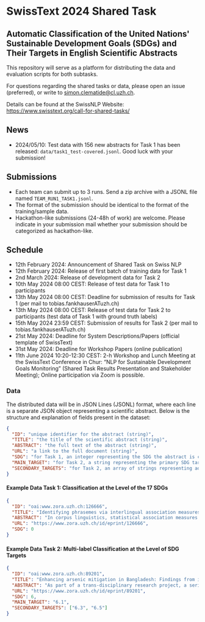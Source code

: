 # SwissText 2024 Shared Task

## Automatic Classification of the United Nations' Sustainable Development Goals (SDGs) and Their Targets in English Scientific Abstracts

This repository will serve as a platform for distributing the data and evaluation scripts for both subtasks.

For questions regarding the shared tasks or data, please open an issue (preferred), or write to simon.clematide@cl.uzh.ch.

Details can be found at the SwissNLP Website: https://www.swisstext.org/call-for-shared-tasks/

## News

- 2024/05/10: Test data with 156 new abstracts for Task 1 has been released:
  `data/task1_test-covered.jsonl`. Good luck with your submission!

## Submissions

- Each team can submit up to 3 runs. Send a zip archive with a JSONL file named `TEAM_RUN1_TASK1.jsonl`.
- The format of the submission should be identical to the format of the training/sample data.
- Hackathon-like submissions (24-48h of work) are welcome. Please indicate in your submission mail whether your submission should be categorized as hackathon-like.

## Schedule

- 12th February 2024: Announcement of Shared Task on Swiss NLP
- 12th February 2024: Release of first batch of training data for Task 1
- 2nd March 2024: Release of development data for Task 2
- 10th May 2024 08:00 CEST: Release of test data for Task 1 to participants
- 13th May 2024 08:00 CEST: Deadline for submission of results for Task 1 (per mail to tobias.fankhauserATuzh.ch)
- 13th May 2024 08:00 CEST: Release of test data for Task 2 to participants (test data of Task 1 with ground truth labels)
- 15th May 2024 23:59 CEST: Submission of results for Task 2 (per mail to tobias.fankhauserATuzh.ch)
- 21st May 2024: Deadline for System Descriptions/Papers (official template of SwissText)
- 31st May 2024: Deadline for Workshop Papers (online publication)
- 11th June 2024 10:20-12:30 CEST: 2-h Workshop and Lunch Meeting at the SwissText Conference in Chur: “NLP for Sustainable Development Goals Monitoring” (Shared Task Results Presentation and Stakeholder Meeting); Online participation via Zoom is possible.

### Data

The distributed data will be in JSON Lines (JSONL) format, where each line is a separate JSON object representing a scientific abstract. Below is the structure and explanation of fields present in the dataset:

```json
{
  "ID": "unique identifier for the abstract (string)",
  "TITLE": "the title of the scientific abstract (string)",
  "ABSTRACT": "the full text of the abstract (string)",
  "URL": "a link to the full document (string)",
  "SDG": "for Task 1, an integer representing the SDG the abstract is classified under. SDGs are numbered from 0 to 17, where 0 represents the ‘non-relevant’ category.",
  "MAIN_TARGET": "for Task 2, a string representing the primary SDG target the abstract addresses",
  "SECONDARY_TARGETS": "for Task 2, an array of strings representing additional SDG targets the abstract addresses"
}
```

#### Example Data Task 1: Classification at the Level of the 17 SDGs

```json
{
  "ID": "oai:www.zora.uzh.ch:126666",
  "TITLE": "Identifying phrasemes via interlingual association measures - A data-driven approach on dependency-parsed and word-aligned parallel corpora",
  "ABSTRACT": "In corpus linguistics, statistical association measures play a major role in identifying collocations such as ‘play’ and ‘role’ in ‘play a role’.  Those two words that appear considerably more often in the same context than one would expect from a random distribution are collocates.  They typically constitute meaning beyond the bare combination of both words’ semantics.\r\nWe employ the same association measures on interlingual word co-occurrences based on statistical word alignment and combine them with intralingual association measures on syntactical dependency relations in order to identify phrasemes.  Support verb constructions exemplify our approach.  They are characterized by the respective verb contributing little to the semantics of the whole construction, which we can determine with the aid of our intralingual association measures.",
  "URL": "https://www.zora.uzh.ch/id/eprint/126666",
  "SDG": 0
}
```

#### Example Data Task 2: Multi-label Classification at the Level of SDG Targets

```json
{
  "ID": "oai:www.zora.uzh.ch:89201",
  "TITLE": "Enhancing arsenic mitigation in Bangladesh: Findings from institutional, psychological, and technical investigations",
  "ABSTRACT": "As part of a trans-disciplinary research project, a series of surveys and interventions were conducted in different arsenic-affected regions of rural Bangladesh. Surveys of institutional stakeholders identified deep tubewells and piped water systems as the most preferred options, and the same preferences were found in household surveys of populations at risk. Psychological surveys revealed that these two technologies were well-supported by potential users, with self-efficacy and social norms being the principle factors driving behavior change. The principle drawbacks of deep tubewells are that installation costs are too high for most families to own private wells, and that for various socio-cultural-religious reasons, people are not willing to walk long distances to access communal tubewells. In addition, water sector planners have reservations about greater exploitation of the deep aquifer, out of concern for current or future geogenic contamination. Groundwater models and field studies have shown that in the great majority of the affected areas, the risk of arsenic contamination of deep groundwater is small; salinity, iron, and manganese are more likely to pose problems. These constituents can in some cases be avoided by exploiting an intermediate depth aquifer of good chemical quality, which is hydraulically and geochemically separate from the arsenic-contaminated shallow aquifer. Deep tubewells represent a technically sound option throughout much of the arsenic-affected regions, and future mitigation programs should build on and accelerate construction of deep tubewells. Utilization of deep tubewells, however, could be improved by increasing the tubewell density (which requires stronger financial support) to reduce travel times, by considering water quality in a holistic way, and by accompanying tubewell installation with motivational interventions based on psychological factors. By combining findings from technical and social sciences, the efficiency and success of arsenic mitigation in general - and installation of deep tubewells in particular - can be significantly enhanced.",
  "URL": "https://www.zora.uzh.ch/id/eprint/89201",
  "SDG": 6,
  "MAIN_TARGET": "6.1",
  "SECONDARY_TARGETS": ["6.3", "6.5"]
}
```
